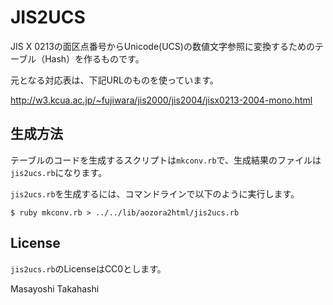 # JIS2UCS

JIS X 0213の面区点番号からUnicode(UCS)の数値文字参照に変換するためのテーブル（Hash）を作るものです。

元となる対応表は、下記URLのものを使っています。

<http://w3.kcua.ac.jp/~fujiwara/jis2000/jis2004/jisx0213-2004-mono.html>

## 生成方法

テーブルのコードを生成するスクリプトは`mkconv.rb`で、生成結果のファイルは`jis2ucs.rb`になります。

`jis2ucs.rb`を生成するには、コマンドラインで以下のように実行します。

```shell-session
$ ruby mkconv.rb > ../../lib/aozora2html/jis2ucs.rb
```

## License

`jis2ucs.rb`のLicenseはCC0とします。

Masayoshi Takahashi
